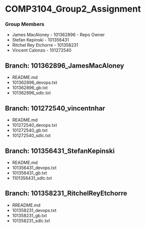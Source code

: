 # COMP3104_Group2_Assignment

### Group Members
  - James MacAloney - 101362896 - Repo Owner
  - Stefan Kepinski - 101356431
  - Ritchel Rey Etchorre - 101358231
  - Vincent Calonzo - 101272540

## Branch: 101362896_JamesMacAloney
- README.md
- 101362896_devops.txt
- 101362896_gb.txt
- 101362896_sdlc.txt
  
## Branch: 101272540_vincentnhar
- README.md
- 101272540_devops.txt
- 101272540_gb.txt
- 101272540_sdlc.txt

## Branch: 101356431_StefanKepinski
- README.md
- 101356431_devops.txt
- 101356431_gb.txt
- 1101356431_sdlc.txt
  
## Branch: 101358231_RitchelReyEtchorre
- RREADME.md
- 101358231_devops.txt
- 101358231_gb.txt
- 101358231_sdlc.txt

